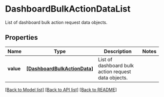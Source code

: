 # DashboardBulkActionDataList

List of dashboard bulk action request data objects.

## Properties
Name | Type | Description | Notes
------------ | ------------- | ------------- | -------------
**value** | [**[DashboardBulkActionData]**](DashboardBulkActionData.md) | List of dashboard bulk action request data objects. | 

[[Back to Model list]](README.md#documentation-for-models) [[Back to API list]](README.md#documentation-for-api-endpoints) [[Back to README]](README.md)


